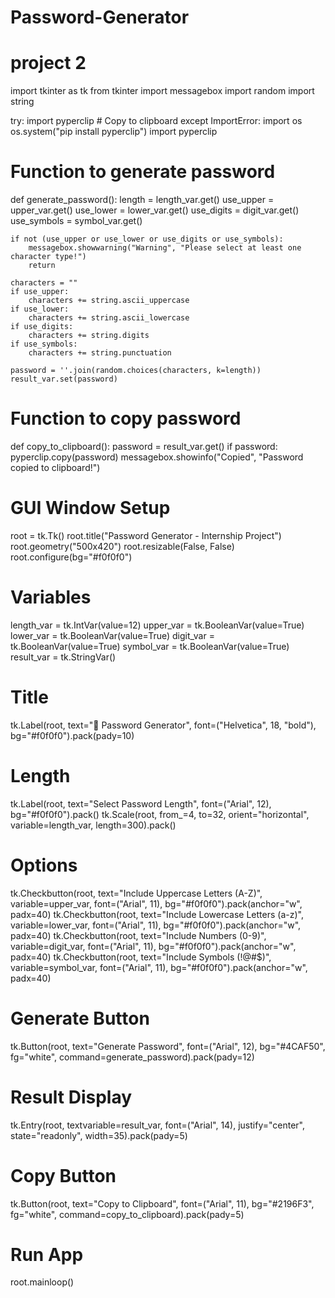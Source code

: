 # Password-Generator
# project 2
import tkinter as tk
from tkinter import messagebox
import random
import string

try:
    import pyperclip  # Copy to clipboard
except ImportError:
    import os
    os.system("pip install pyperclip")
    import pyperclip


# Function to generate password
def generate_password():
    length = length_var.get()
    use_upper = upper_var.get()
    use_lower = lower_var.get()
    use_digits = digit_var.get()
    use_symbols = symbol_var.get()

    if not (use_upper or use_lower or use_digits or use_symbols):
        messagebox.showwarning("Warning", "Please select at least one character type!")
        return

    characters = ""
    if use_upper:
        characters += string.ascii_uppercase
    if use_lower:
        characters += string.ascii_lowercase
    if use_digits:
        characters += string.digits
    if use_symbols:
        characters += string.punctuation

    password = ''.join(random.choices(characters, k=length))
    result_var.set(password)


# Function to copy password
def copy_to_clipboard():
    password = result_var.get()
    if password:
        pyperclip.copy(password)
        messagebox.showinfo("Copied", "Password copied to clipboard!")


# GUI Window Setup
root = tk.Tk()
root.title("Password Generator - Internship Project")
root.geometry("500x420")
root.resizable(False, False)
root.configure(bg="#f0f0f0")

# Variables
length_var = tk.IntVar(value=12)
upper_var = tk.BooleanVar(value=True)
lower_var = tk.BooleanVar(value=True)
digit_var = tk.BooleanVar(value=True)
symbol_var = tk.BooleanVar(value=True)
result_var = tk.StringVar()

# Title
tk.Label(root, text="🔐 Password Generator", font=("Helvetica", 18, "bold"), bg="#f0f0f0").pack(pady=10)

# Length
tk.Label(root, text="Select Password Length", font=("Arial", 12), bg="#f0f0f0").pack()
tk.Scale(root, from_=4, to=32, orient="horizontal", variable=length_var, length=300).pack()

# Options
tk.Checkbutton(root, text="Include Uppercase Letters (A-Z)", variable=upper_var, font=("Arial", 11), bg="#f0f0f0").pack(anchor="w", padx=40)
tk.Checkbutton(root, text="Include Lowercase Letters (a-z)", variable=lower_var, font=("Arial", 11), bg="#f0f0f0").pack(anchor="w", padx=40)
tk.Checkbutton(root, text="Include Numbers (0-9)", variable=digit_var, font=("Arial", 11), bg="#f0f0f0").pack(anchor="w", padx=40)
tk.Checkbutton(root, text="Include Symbols (!@#$)", variable=symbol_var, font=("Arial", 11), bg="#f0f0f0").pack(anchor="w", padx=40)

# Generate Button
tk.Button(root, text="Generate Password", font=("Arial", 12), bg="#4CAF50", fg="white", command=generate_password).pack(pady=12)

# Result Display
tk.Entry(root, textvariable=result_var, font=("Arial", 14), justify="center", state="readonly", width=35).pack(pady=5)

# Copy Button
tk.Button(root, text="Copy to Clipboard", font=("Arial", 11), bg="#2196F3", fg="white", command=copy_to_clipboard).pack(pady=5)

# Run App
root.mainloop()
